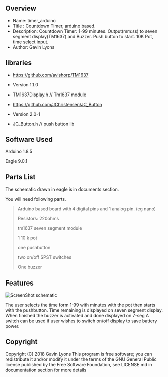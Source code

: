 
Overview
--------------------------------------------
* Name: timer_arduino
* Title : Countdown Timer, arduino based. 
* Description: Countdown Timer: 1-99 minutes. Output(mm:ss) to seven segment display(TM1637) and Buzzer.
Push button to start.  10K Pot, time select input. 
* Author: Gavin Lyons

libraries
--------------------------
* https://github.com/avishorp/TM1637
*  Version 1.1.0
*  TM1637Display.h // Tm1637 module

*  https://github.com/JChristensen/JC_Button
*  Version 2.0-1
*  JC_Button.h // push button lib

Software Used
------------------
Arduino 1.8.5

Eagle 9.0.1


Parts List
------------------------------
The schematic drawn in eagle is in documents section. 

You will need following parts.

>
> Arduino based board with 4 digital pins and 1 analog pin. (eg nano)
>
> Resistors: 220ohms 
>
> tm1637 seven segment module
>
> 1 10 k pot
>
> one pushbutton
>
> two on/off SPST switches
>
> One buzzer
>

Features
----------------------

![ScreenShot schematic](https://github.com/gavinlyonsrepo/timer_arduino/blob/master/documentation/images/tm1637.jpg)

The user selects the time form 1-99 with minutes with the pot then starts with the pushbutton.
Time remaining is displayed on seven segment display. When finished the buzzer is activated and done displayed on 7-seg
A switch can be used if user wishes to switch on/off display to save battery power.

 
Copyright
---------
Copyright (C) 2018 Gavin Lyons 
This program is free software; you can redistribute it and/or modify
it under the terms of the GNU General Public license published by
the Free Software Foundation, see LICENSE.md in documentation section 
for more details

